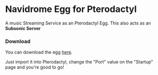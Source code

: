 # Navidrome Egg for Pterodactyl
A music Streaming Service as an Pterodactyl Egg. This also acts as an **Subsonic Server**
### Download
You can download the egg [here](https://github.com/devilAPI/navidrome-music-streaming-pterodactyl-egg/blob/main/egg-navidrome.json).

Just import it into Pterodactyl, change the "Port" value on the "Startup" page and you're good to go!
